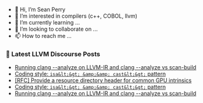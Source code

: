 - 👋 Hi, I’m Sean Perry
- 👀 I’m interested in compilers (c++, COBOL, llvm)
- 🌱 I’m currently learning ...
- 💞️ I’m looking to collaborate on ...
- 📫 How to reach me ...

<!---
s66perry/s66perry is a ✨ special ✨ repository because its `README.md` (this file) appears on your GitHub profile.
You can click the Preview link to take a look at your changes.
--->
### 📕 Latest LLVM Discourse Posts

<!-- DISCOURSE-LLVM:START -->
- [Running clang --analyze on LLVM-IR and clang --analyze vs scan-build](https://discourse.llvm.org/t/running-clang-analyze-on-llvm-ir-and-clang-analyze-vs-scan-build/81472#post_2)
- [Coding style: `isa&lt;&gt; &amp;&amp; cast&lt;&gt;` pattern](https://discourse.llvm.org/t/coding-style-isa-cast-pattern/81473#post_2)
- [[RFC] Provide a resource directory header for common GPU intrinsics](https://discourse.llvm.org/t/rfc-provide-a-resource-directory-header-for-common-gpu-intrinsics/81454#post_6)
- [Coding style: `isa&lt;&gt; &amp;&amp; cast&lt;&gt;` pattern](https://discourse.llvm.org/t/coding-style-isa-cast-pattern/81473#post_1)
- [Running clang --analyze on LLVM-IR and clang --analyze vs scan-build](https://discourse.llvm.org/t/running-clang-analyze-on-llvm-ir-and-clang-analyze-vs-scan-build/81472#post_1)
<!-- DISCOURSE-LLVM:END -->
